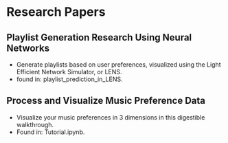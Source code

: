 # Research Papers

## Playlist Generation Research Using Neural Networks
- Generate playlists based on user preferences, visualized using the Light Efficient Network Simulator, or LENS.
- found in: playlist_prediction_in_LENS.

## Process and Visualize Music Preference Data
- Visualize your music preferences in 3 dimensions in this digestible walkthrough.
- Found in: Tutorial.ipynb.
